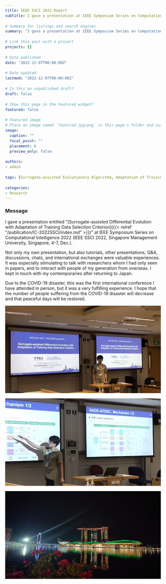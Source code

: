 ```yaml
---
title: IEEE SSCI 2022 Report
subtitle: I gave a presentation at IEEE Symposium Series on Computational Intelligence 2022 (IEEE SSCI 2022, Singapore Management University, Singapore, 4-7, Dec.).

# Summary for listings and search engines
summary: "I gave a presentation at IEEE Symposium Series on Computational Intelligence 2022 (IEEE SSCI 2022, Singapore Management University, Singapore, 4-7, Dec.). Thank you to all those who helped make this event possible."

# Link this post with a project
projects: []

# Date published
date: "2022-12-07T00:00:00Z"

# Date updated
lastmod: "2022-12-07T00:00:00Z"

# Is this an unpublished draft?
draft: false

# Show this page in the Featured widget?
featured: false

# Featured image
# Place an image named `featured.jpg/png` in this page's folder and customize its options here.
image:
  caption: ""
  focal_point: ""
  placement: 0
  preview_only: false

authors:
- admin

tags: [Surrogate-assisted Evolutionary Algorithm, Adaptation of Training Data Selection Criterion, Radial Basis Function Network, Differential Evolution]

categories:
- Research
---
```


### Message

I gave a presentation entitled \"[Surrogate-assisted Differential Evolution with Adaptation of Training Data Selection Criterion]({{< relref "/publication/IC-2022SSCI/index.md" >}})\" at IEEE Symposium Series on Computational Intelligence 2022 (IEEE SSCI 2022, Singapore Management University, Singapore, 4-7, Dec.).

Not only my own presentation, but also tutorials, other presentations, Q&A, discussions, chats, and international exchanges were valuable experiences. It was especially stimulating to talk with researchers whom I had only seen in papers, and to interact with people of my generation from overseas. I kept in touch with my contemporaries after returning to Japan.

Due to the COVID-19 disaster, this was the first international conference I have attended in person, but it was a very fulfilling experience. I hope that the number of people suffering from the COVID-19 disaster will decrease and that peaceful days will be restored.

![photo1](1.jpg)

![photo2](2.jpg)

![photo3](3.jpg)
